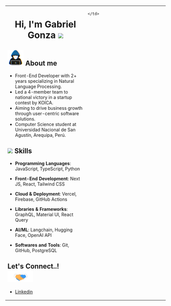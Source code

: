 <table>
  <tr>
    <td valign="top" width="50%">

<h1 align="center"><b>Hi, I'm Gabriel Gonza </b><img src="https://media.giphy.com/media/hvRJCLFzcasrR4ia7z/giphy.gif" width="35"></h1>

## <picture><img src = "https://github.com/0xAbdulKhalid/0xAbdulKhalid/raw/main/assets/mdImages/about_me.gif" width = 50px></picture> **About me**

- Front-End Developer with 2+ years specializing in Natural Language Processing.
- Led a 4-member team to national victory in a startup contest by KOICA.
- Aiming to drive business growth through user-centric software solutions.
- Computer Science student at Universidad Nacional de San Agustín, Arequipa, Perú.

## <img src="https://media2.giphy.com/media/QssGEmpkyEOhBCb7e1/giphy.gif?cid=ecf05e47a0n3gi1bfqntqmob8g9aid1oyj2wr3ds3mg700bl&rid=giphy.gif" width ="25"><b> Skills</b>

- **Programming Languages**: JavaScript, TypeScript, Python

- **Front-End Development**: Next JS, React, Tailwind CSS

- **Cloud & Deployment**: Vercel, Firebase, GitHub Actions

- **Libraries & Frameworks**: GraphQL, Material UI, React Query

- **AI/ML**: Langchain, Hugging Face, OpenAI API

- **Softwares and Tools**: Git, GitHub, PostgreSQL

## <b> Let's Connect..!</b><img src="https://github.com/0xAbdulKhalid/0xAbdulKhalid/raw/main/assets/mdImages/handshake.gif" width ="80">

- [Linkedin](www.linkedin.com/in/gadidgc)

    </td>
    <td valign="top" width="50%">

<!-- This side is intentionally left blank or you can add additional content here -->

    </td>
  </tr>
</table>
